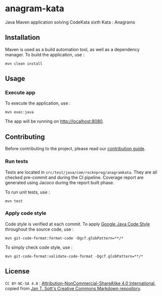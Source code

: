 # anagram-kata

Java Maven application solving CodeKata sixth Kata : Anagrams

## Installation

Maven is used as a build automation tool, as well as a dependency manager. To build the application, use : 

```
mvn clean install
```

## Usage

### Execute app

To execute the application, use : 

```
mvn exec:java
```

The app will be running on [http://localhost:8080](http://localhost:8080).

## Contributing

Before contributing to the project, please read our [contribution guide](CONTRIBUTING.md).

### Run tests

Tests are located in `src/test/java/com/rocknprog/anagramkata`. They are all checked pre-commit and during the CI pipeline. Coverage report are generated using Jacoco during the report built phase.

To run unit tests, use :

```
mvn test
```

### Apply code style

Code style is verified at each commit. To apply [Google Java Code Style](https://google.github.io/styleguide/javaguide.html) throughout the source code, use : 

```
mvn git-code-format:format-code -Dgcf.globPattern=**/*
```

To simply check code style, use :

```
mvn git-code-format:validate-code-format -Dgcf.globPattern=**/*
```

## License

`CC BY-NC-SA 4.0` : [Attribution-NonCommercial-ShareAlike 4.0 International](LICENSE.md), copied from [Jan T. Sott's Creative Commons Markdown repository](https://github.com/idleberg/Creative-Commons-Markdown).
